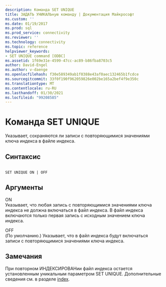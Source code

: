 ```yaml
---
description: Команда SET UNIQUE
title: ЗАДАТЬ УНИКАЛЬную команду | Документация Майкрософт
ms.custom: ''
ms.date: 01/19/2017
ms.prod: sql
ms.prod_service: connectivity
ms.reviewer: ''
ms.technology: connectivity
ms.topic: reference
helpviewer_keywords:
- SET UNIQUE command [ODBC]
ms.assetid: 1f69e31e-4599-47cc-ac89-b86fba8703c5
author: David-Engel
ms.author: v-daenge
ms.openlocfilehash: f30e589349ab1f0388e43af0aec132465b1fcdce
ms.sourcegitcommit: 33f0f190f962059826e002be165a2bef4f9e350c
ms.translationtype: MT
ms.contentlocale: ru-RU
ms.lasthandoff: 01/30/2021
ms.locfileid: "99208585"
---
```

# <a name="set-unique-command"></a>Команда SET UNIQUE
Указывает, сохраняются ли записи с повторяющимися значениями ключа индекса в файле индекса.  
  
## <a name="syntax"></a>Синтаксис  
  
```  
  
SET UNIQUE ON | OFF  
```  
  
## <a name="arguments"></a>Аргументы  
 ON  
 Указывает, что любая запись с повторяющимися значениями ключа индекса не должна включаться в файл индекса. В файл индекса включаются только первая запись с исходным значением ключа индекса.  
  
 OFF  
 (По умолчанию.) Указывает, что в файл индекса будут включаться записи с повторяющимися значениями ключа индекса.  
  
## <a name="remarks"></a>Замечания  
 При повторном ИНДЕКСИРОВАНии файл индекса остается установленным уникальным параметром SET UNIQUE. Дополнительные сведения см. в разделе [index](../../odbc/microsoft/index-command.md).
